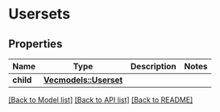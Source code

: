 # Usersets

## Properties

Name | Type | Description | Notes
------------ | ------------- | ------------- | -------------
**child** | [**Vec<models::Userset>**](Userset.md) |  | 

[[Back to Model list]](../README.md#documentation-for-models) [[Back to API list]](../README.md#documentation-for-api-endpoints) [[Back to README]](../README.md)


